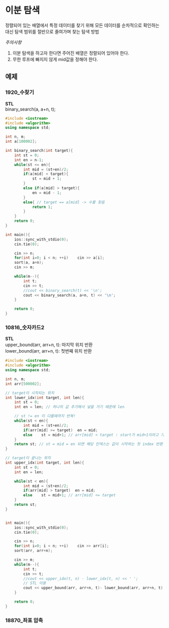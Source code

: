 # 이분 탐색  
정렬되어 있는 배열에서 특정 데이터를 찾기 위해 모든 데이터를 순차적으로 확인하는 대신 탐색 범위를 절반으로 줄여가며 찾는 탐색 방법

*주의사항*  
1. 이분 탐색을 하고자 한다면 주어진 배열은 정렬되어 있어야 한다.
2. 무한 루프에 빠지지 않게 mid값을 정해야 한다.  



## 예제
### 1920_수찾기
**STL**   
binary_search(a, a+n, t);

```cpp
#include <iostream>
#include <algorithm>
using namespace std;

int n, m;
int a[100002];

int binary_search(int target){
    int st = 0;
    int en = n-1;
    while(st <= en){
        int mid = (st+en)/2;
        if(a[mid] < target){
            st = mid + 1;
        }
        else if(a[mid] > target){
            en = mid - 1;
        }
        else{ // target == a[mid] -> 수를 찾음
            return 1;
        }
    }
    return 0;
}

int main(){
    ios::sync_with_stdio(0);
    cin.tie(0);

    cin >> n;
    for(int i=0; i < n; ++i)    cin >> a[i];
    sort(a, a+n);
    cin >> m;

    while(m--){
        int t;
        cin >> t;
        //cout << binary_search(t) << '\n';
        cout << binary_search(a, a+n, t) << '\n';
    }

    return 0;
}
```

### 10816_숫자카드2 
**STL**  
upper_bound(arr, arr+n, t): 마지막 위치 반환    
lower_bound(arr, arr+n, t): 첫번째 위치 반환  

```cpp
#include <iostream>
#include <algorithm>
using namespace std;

int n, m;
int arr[500002];

// target이 시작되는 위치 
int lower_idx(int target, int len){
    int st = 0;
    int en = len; // 하나의 값 추가해서 넣을 거기 때문에 len

    // st != en 이 다를때까지 반복!
    while(st < en){
        int mid = (st+en)/2;
        if(arr[mid] >= target)  en = mid;
        else    st = mid+1; // arr[mid] < target : start가 mid+1이라고 가정
    }
    return st; // st = mid = en 되면 해당 인덱스는 값이 시작하는 첫 index 반환 
}

// target이 끝나는 위치
int upper_idx(int target, int len){
    int st = 0;
    int en = len;

    while(st < en){
        int mid = (st+en)/2;
        if(arr[mid] > target)  en = mid;
        else    st = mid+1; // arr[mid] <= target 
    }
    return st;
}


int main(){
    ios::sync_with_stdio(0);
    cin.tie(0);

    cin >> n;
    for(int i=0; i < n; ++i)    cin >> arr[i];
    sort(arr, arr+n);

    cin >> m;
    while(m--){
        int t;
        cin >> t;
        //cout << upper_idx(t, n) - lower_idx(t, n) << ' ';
        // STL 이용
        cout << upper_bound(arr, arr+n, t)- lower_bound(arr, arr+n, t) << ' ';
    }

    return 0;
}
```  
### 18870_좌표 압축  
```cpp

```